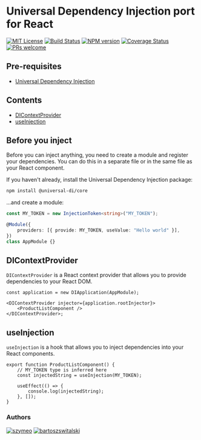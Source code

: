 # Universal Dependency Injection port for React

[![MIT License][license-image]][license] [![Build Status][github-action-image]][github-action-url] [![NPM version][npm-version-image]][npm-url] [![Coverage Status][test-coverage-image]][test-coverage-url] [![PRs welcome][contributing-image]][contributing-url]

## Pre-requisites

-   [Universal Dependency Injection](https://github.com/universal-di/core)

## Contents

-   [DIContextProvider](#dicontextprovider)
-   [useInjection](#useinjection)

## Before you inject

Before you can inject anything, you need to create a module and register your dependencies.
You can do this in a separate file or in the same file as your React component.

If you haven't already, install the Universal Dependency Injection package:

```bash
npm install @universal-di/core
```

...and create a module:

```ts
const MY_TOKEN = new InjectionToken<string>("MY_TOKEN");

@Module({
    providers: [{ provide: MY_TOKEN, useValue: "Hello world" }],
})
class AppModule {}
```

## DIContextProvider

`DIContextProvider` is a React context provider that allows you to provide dependencies to your React DOM.

```tsx
const application = new DIApplication(AppModule);

<DIContextProvider injector={application.rootInjector}>
    <ProductListComponent />
</DIContextProvider>;
```

## useInjection

`useInjection` is a hook that allows you to inject dependencies into your React components.

```tsx
export function ProductListComponent() {
    // MY_TOKEN type is inferred here
    const injectedString = useInjection(MY_TOKEN);

    useEffect(() => {
        console.log(injectedString);
    }, []);
}
```

### Authors

[![szymeo](https://avatars.githubusercontent.com/u/11583029?v=4&s=40)](https://github.com/szymeo)
[![bartoszswitalski](https://avatars.githubusercontent.com/u/45360754?v=4&s=40)](https://github.com/b-sw)

[license-image]: https://img.shields.io/badge/license-MIT-blue.svg
[license]: LICENSE.md
[github-action-image]: https://github.com/universal-di/react/actions/workflows/build-and-publish.yml/badge.svg
[github-action-url]: https://github.com/universal-di/react/actions/workflows/build-and-publish.yml
[npm-url]: https://npmjs.org/package/@universal-di/react
[npm-version-image]: https://badge.fury.io/js/@universal-di/react.svg
[test-coverage-url]: https://codecov.io/gh/universal-di/react
[test-coverage-image]: https://codecov.io/gh/universal-di/react/branch/master/graph/badge.svg
[contributing-url]: https://github.com/universal-di/react/blob/master/CONTRIBUTING.md
[contributing-image]: https://img.shields.io/badge/PRs-welcome-brightgreen.svg
